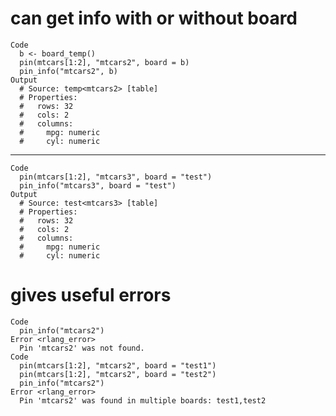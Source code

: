 # can get info with or without board

    Code
      b <- board_temp()
      pin(mtcars[1:2], "mtcars2", board = b)
      pin_info("mtcars2", b)
    Output
      # Source: temp<mtcars2> [table]
      # Properties:
      #   rows: 32
      #   cols: 2
      #   columns:
      #     mpg: numeric
      #     cyl: numeric

---

    Code
      pin(mtcars[1:2], "mtcars3", board = "test")
      pin_info("mtcars3", board = "test")
    Output
      # Source: test<mtcars3> [table]
      # Properties:
      #   rows: 32
      #   cols: 2
      #   columns:
      #     mpg: numeric
      #     cyl: numeric

# gives useful errors

    Code
      pin_info("mtcars2")
    Error <rlang_error>
      Pin 'mtcars2' was not found.
    Code
      pin(mtcars[1:2], "mtcars2", board = "test1")
      pin(mtcars[1:2], "mtcars2", board = "test2")
      pin_info("mtcars2")
    Error <rlang_error>
      Pin 'mtcars2' was found in multiple boards: test1,test2

